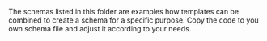 The schemas listed in this folder are examples how templates can be combined to create a schema for a specific purpose.
Copy the code to you own schema file and adjust it according to your needs.

